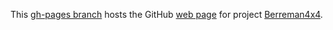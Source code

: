 This [gh-pages branch](http://github.com/Berreman4x4/Berreman4x4/tree/gh-pages) hosts the GitHub [web page](http://Berreman4x4.github.com/Berreman4x4/) for project [Berreman4x4](http://github.com/Berreman4x4/Berreman4x4). 

